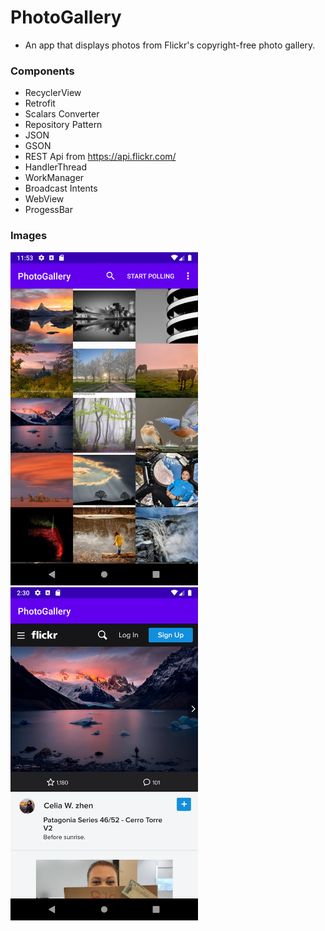 # PhotoGallery

- An app that displays photos from Flickr's copyright-free photo gallery.

### Components
 
- RecyclerView
- Retrofit
- Scalars Converter
- Repository Pattern
- JSON
- GSON
- REST Api from https://api.flickr.com/
- HandlerThread
- WorkManager
- Broadcast Intents
- WebView
- ProgessBar

### Images

<img src="images/photos.png" width="300">    <img src="images/webView.png" width="300">